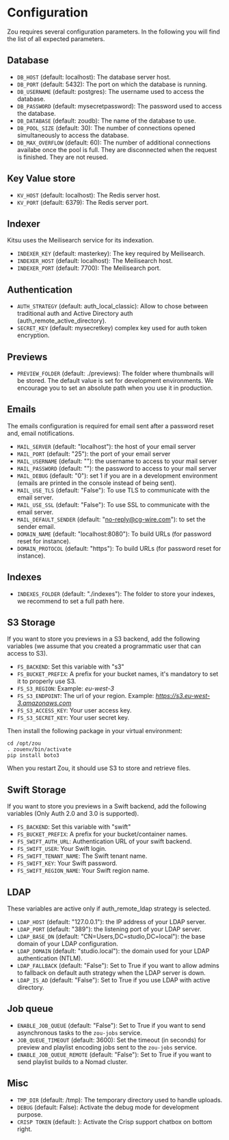 # Configuration

Zou requires several configuration parameters. In the following you will find
the list of all expected parameters.

## Database

* `DB_HOST` (default: localhost): The database server host.
* `DB_PORT` (default: 5432): The port on which the database is running.
* `DB_USERNAME` (default: postgres): The username used to access the database.
* `DB_PASSWORD` (default: mysecretpassword): The password used to access the
  database.
* `DB_DATABASE` (default: zoudb): The name of the database to use.
* `DB_POOL_SIZE` (default: 30): The number of connections opened simultaneously 
  to access the database.
* `DB_MAX_OVERFLOW` (default: 60): The number of additional connections availabe 
  once the pool is full. They are disconnected when the request is finished. They
  are not reused.

## Key Value store

* `KV_HOST` (default: localhost): The Redis server host.
* `KV_PORT` (default: 6379): The Redis server port.

## Indexer

Kitsu uses the Meilisearch service for its indexation.

* `INDEXER_KEY` (default: masterkey): The key required by Meilisearch.
* `INDEXER_HOST` (default: localhost): The Meilisearch host.
* `INDEXER_PORT` (default: 7700): The Meilisearch port.

## Authentication

* `AUTH_STRATEGY` (default: auth\_local\_classic): Allow to chose between
traditional auth and Active Directory auth (auth\_remote\_active\_directory).
* `SECRET_KEY` (default: mysecretkey) complex key used for auth token encryption.

## Previews

* `PREVIEW_FOLDER` (default: ./previews): The folder where
  thumbnails will be stored. The default value is set for development
  environments. We encourage you to set an absolute path when you use it in
  production.

## Emails

The emails configuration is required for email sent after a password reset and,
email notifications.

* `MAIL_SERVER` (default: "localhost"): the host of your email server
* `MAIL_PORT` (default: "25"): the port of your email server
* `MAIL_USERNAME` (default: ""): the username to access to your mail server
* `MAIL_PASSWORD` (default: ""): the password to access to your mail server
* `MAIL_DEBUG` (default: "0"): set 1 if you are in a development environment
  (emails are printed in the console instead of being sent).
* `MAIL_USE_TLS` (default: "False"): To use TLS to communicate with the email
  server.
* `MAIL_USE_SSL` (default: "False"): To use SSL to communicate with the email
  server.
* `MAIL_DEFAULT_SENDER` (default: "no-reply@cg-wire.com"): to set the sender
  email.
* `DOMAIN_NAME` (default: "localhost:8080"): To build URLs (for password reset
  for instance).
* `DOMAIN_PROTOCOL` (default: "https"): To build URLs (for password reset
  for instance).


## Indexes

* `INDEXES_FOLDER` (default: "./indexes"): The folder to store your indexes, we
  recommend to set a full path here.


## S3 Storage

If you want to store you previews in a S3 backend, add the following
variables (we assume that you created a programmatic user that can access
to S3).

* `FS_BACKEND`: Set this variable with "s3"
* `FS_BUCKET_PREFIX`: A prefix for your bucket names, it's mandatory to 
   set it to properly use S3.
* `FS_S3_REGION`: Example: *eu-west-3*
* `FS_S3_ENDPOINT`: The url of your region. 
   Example: *https://s3.eu-west-3.amazonaws.com*
* `FS_S3_ACCESS_KEY`: Your user access key.
* `FS_S3_SECRET_KEY`: Your user secret key.

Then install the following package in your virtual environment:

```
cd /opt/zou
. zouenv/bin/activate
pip install boto3
```

When you restart Zou, it should use S3 to store and retrieve files.

## Swift Storage

If you want to store you previews in a Swift backend, add the following
variables (Only Auth 2.0 and 3.0 is supported).

* `FS_BACKEND`: Set this variable with "swift"
* `FS_BUCKET_PREFIX`: A prefix for your bucket/container names.
* `FS_SWIFT_AUTH_URL`: Authentication URL of your swift backend.
* `FS_SWIFT_USER`: Your Swift login.
* `FS_SWIFT_TENANT_NAME`: The Swift tenant name.
* `FS_SWIFT_KEY`: Your Swift password.
* `FS_SWIFT_REGION_NAME`: Your Swift region name.

## LDAP

These variables are active only if auth\_remote\_ldap strategy is selected.

* `LDAP_HOST` (default: "127.0.0.1"): the IP address of your LDAP server.
* `LDAP_PORT` (default: "389"): the listening port of your LDAP server.
* `LDAP_BASE_DN` (default: "CN=Users,DC=studio,DC=local"): the base domain of your
   LDAP configuration.
* `LDAP_DOMAIN` (default: "studio.local"): the domain used for your LDAP
  authentication (NTLM).
* `LDAP_FALLBACK` (default: "False"): Set to True if you want to allow admins
  to fallback on default auth strategy when the LDAP server is down.
* `LDAP_IS_AD` (default: "False"): Set to True if you use LDAP with active directory.


## Job queue

* `ENABLE_JOB_QUEUE` (default: "False"): Set to True if you want to send
  asynchronous tasks to the `zou-jobs` service.
* `JOB_QUEUE_TIMEOUT` (default: 3600): Set the timeout (in seconds) for preview and playlist encoding jobs sent to the `zou-jobs` service.
* `ENABLE_JOB_QUEUE_REMOTE` (default: "False"): Set to True if you want to send
  playlist builds to a Nomad cluster.


## Misc

* `TMP_DIR` (default: /tmp): The temporary directory used to handle uploads.
* `DEBUG` (default: False): Activate the debug mode for development purpose.
* `CRISP TOKEN` (default: ): Activate the Crisp support chatbox on bottom right.
